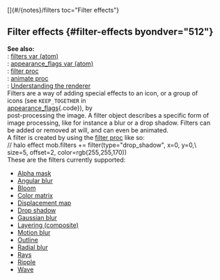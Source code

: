 []{#/{notes}/filters toc="Filter effects"}    
## Filter effects {#filter-effects byondver="512"}    
**See also:**    
:   [filters var (atom)](/ref/atom/var/filters)    
:   [appearance_flags var (atom)](/ref/atom/var/appearance_flags)    
:   [filter proc](/ref/proc/filter)    
:   [animate proc](/ref/proc/animate)    
:   [Understanding the renderer](/ref/%7Bnotes%7D/renderer)    
Filters are a way of adding special effects to an icon, or a group of    
icons (see `KEEP_TOGETHER` in    
[appearance_flags](/ref/atom/var/appearance_flags){.code}), by    
post-processing the image. A filter object describes a specific form of    
image processing, like for instance a blur or a drop shadow. Filters can    
be added or removed at will, and can even be animated.    
A filter is created by using the [filter proc](/ref/proc/filter) like so:    
// halo effect mob.filters += filter(type=\"drop_shadow\", x=0, y=0,\\    
size=5, offset=2, color=rgb(255,255,170))    
These are the filters currently supported:    
-   [Alpha mask](/ref/%7Bnotes%7D/filters/alpha)    
-   [Angular blur](/ref/%7Bnotes%7D/filters/angular_blur)    
-   [Bloom](/ref/%7Bnotes%7D/filters/bloom)    
-   [Color matrix](/ref/%7Bnotes%7D/filters/color)    
-   [Displacement map](/ref/%7Bnotes%7D/filters/displace)    
-   [Drop shadow](/ref/%7Bnotes%7D/filters/drop_shadow)    
-   [Gaussian blur](/ref/%7Bnotes%7D/filters/blur)    
-   [Layering (composite)](/ref/%7Bnotes%7D/filters/layer)    
-   [Motion blur](/ref/%7Bnotes%7D/filters/motion_blur)    
-   [Outline](/ref/%7Bnotes%7D/filters/outline)    
-   [Radial blur](/ref/%7Bnotes%7D/filters/radial_blur)    
-   [Rays](/ref/%7Bnotes%7D/filters/rays)    
-   [Ripple](/ref/%7Bnotes%7D/filters/ripple)    
-   [Wave](/ref/%7Bnotes%7D/filters/wave)  